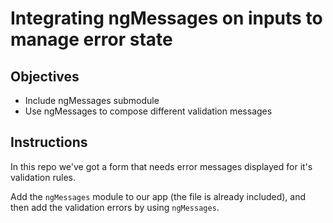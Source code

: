# Integrating ngMessages on inputs to manage error state

## Objectives

- Include ngMessages submodule
- Use ngMessages to compose different validation messages

## Instructions

In this repo we've got a form that needs error messages displayed for it's validation rules.

Add the `ngMessages` module to our app (the file is already included), and then add the validation errors by using `ngMessages`.
